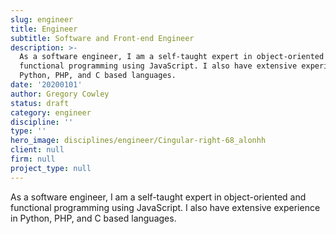 ```yaml
---
slug: engineer
title: Engineer
subtitle: Software and Front-end Engineer
description: >-
  As a software engineer, I am a self-taught expert in object-oriented and
  functional programming using JavaScript. I also have extensive experience in
  Python, PHP, and C based languages.
date: '20200101'
author: Gregory Cowley
status: draft
category: engineer
discipline: ''
type: ''
hero_image: disciplines/engineer/Cingular-right-68_alonhh
client: null
firm: null
project_type: null
---
```

As a software engineer, I am a self-taught expert in object-oriented and functional programming using JavaScript. I also have extensive experience in Python, PHP, and C based languages.
